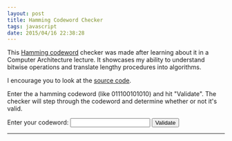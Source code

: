 ```yaml
---
layout: post
title: Hamming Codeword Checker
tags: javascript
date: 2015/04/16 22:38:28
---
```


This [Hamming codeword](http://en.wikipedia.org/wiki/Hamming_code) checker was made after learning about it in a Computer Architecture lecture. It showcases my ability to understand bitwise operations and translate lengthy procedures into algorithms.

I encourage you to look at the [source code](/assets/js/hamming.js).

Enter the a hamming codeword (like 011100101010) and hit "Validate". The checker will step through the codeword and determine whether or not it's valid.

<div id="body">
	Enter your codeword: <input id="hinput" type="textbox" />
	<button id="hbutton">Validate</button>
	<hr/>
	<div id="houtput"></div>
</div>
<style>
 #houtput { font-family: monospace; }
 .par { color: red; }
 .dat { color: blue; }
 .imp { color: purple; font-weight: bold; }
</style>
<script src="/assets/js/hamming.js"></script>
